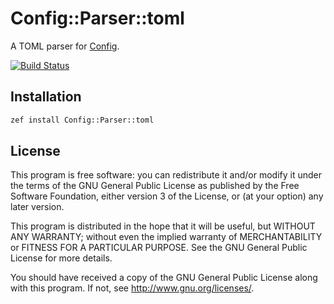 # Config::Parser::toml
A TOML parser for [Config](https://github.com/scriptkitties/p6-Config).

[![Build Status](https://travis-ci.org/scriptkitties/p6-Config-Parser-toml.svg?branch=master)](https://travis-ci.org/scriptkitties/p6-Config-Parser-toml)

## Installation
```sh
zef install Config::Parser::toml
```

## License
This program is free software: you can redistribute it and/or modify it under
the terms of the GNU General Public License as published by the Free Software
Foundation, either version 3 of the License, or (at your option) any later
version.

This program is distributed in the hope that it will be useful, but WITHOUT ANY
WARRANTY; without even the implied warranty of MERCHANTABILITY or FITNESS FOR A
PARTICULAR PURPOSE.  See the GNU General Public License for more details.

You should have received a copy of the GNU General Public License along with
this program.  If not, see <http://www.gnu.org/licenses/>.

